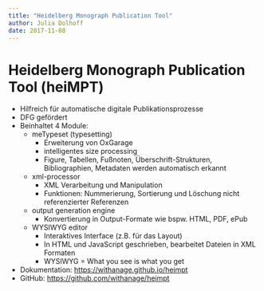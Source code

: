 ```yaml
---
title: "Heidelberg Monograph Publication Tool"
author: Julia Dolhoff
date: 2017-11-08
---
```


# Heidelberg Monograph Publication Tool (heiMPT)

- Hilfreich für automatische digitale Publikationsprozesse
- DFG gefördert
- Beinhaltet 4 Module:
	+ meTypeset (typesetting)
		+ Erweiterung von OxGarage	 
		+ intelligentes size processing
		+ Figure, Tabellen, Fußnoten, Überschrift-Strukturen, Bibliographien, Metadaten werden automatisch erkannt
	+ xml-processor
		+ XML Verarbeitung und Manipulation
		+ Funktionen: Nummerierung, Sortierung und Löschung nicht referenzierter Referenzen
	+ output generation engine
		+ Konvertierung in Output-Formate wie bspw. HTML, PDF, ePub
	+ WYSIWYG editor
		+ Interaktives Interface (z.B. für das Layout)
		+ In HTML und JavaScript geschrieben, bearbeitet Dateien in XML Formaten
		+ WYSIWYG = What you see is what you get
- Dokumentation: <https://withanage.github.io/heimpt>
- GitHub: <https://github.com/withanage/heimpt>
